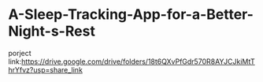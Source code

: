 # A-Sleep-Tracking-App-for-a-Better-Night-s-Rest






porject link:https://drive.google.com/drive/folders/18t6QXvPfGdr570R8AYJCJkiMtThrYfvz?usp=share_link
